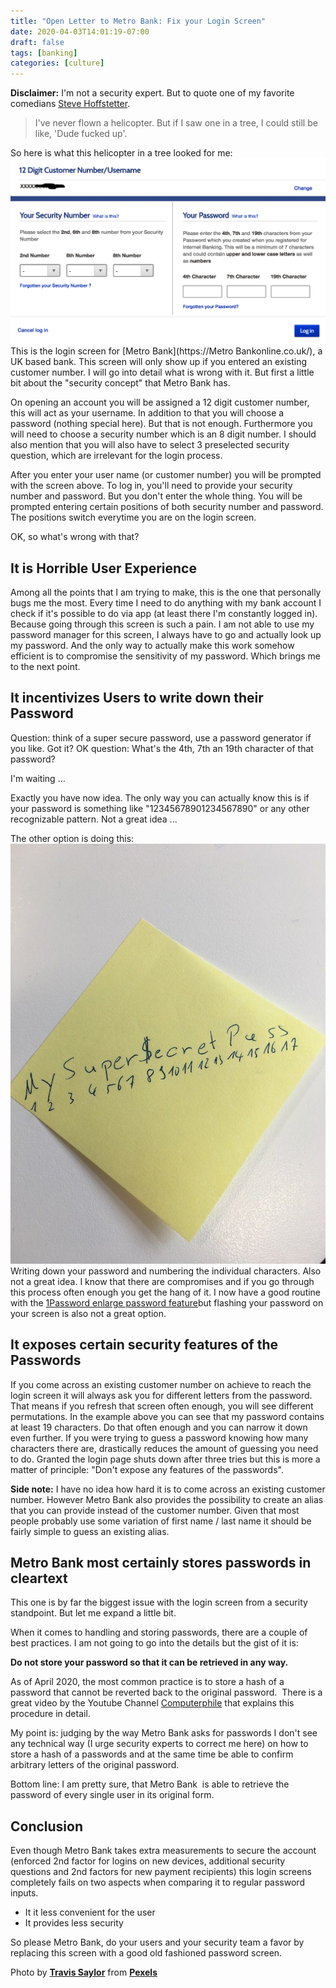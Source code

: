 ```yaml
---
title: "Open Letter to Metro Bank: Fix your Login Screen"
date: 2020-04-03T14:01:19-07:00
draft: false
tags: [banking]
categories: [culture]
---
```


**Disclaimer:** I'm not a security expert. But to quote one of my favorite comedians [Steve Hoffstetter](https://www.scarymommy.com/mom-heckles-comedian-steve-hofstetter-viral-video/).

> I've never flown a helicopter. But if I saw one in a tree, I could still be like, 'Dude fucked up'.

So here is what this helicopter in a tree looked for me:
![Metro Bank Login Screen](login_screen.png)
This is the login screen for [Metro Bank](https://Metro Bankonline.co.uk/), a UK based bank. This screen will only show up if you entered an existing customer number. I will go into detail what is wrong with it. But first a little bit about the "security concept" that Metro Bank has.

On opening an account you will be assigned a 12 digit customer number, this will act as your username. In addition to that you will choose a password (nothing special here). But that is not enough. Furthermore you will need to choose a security number which is an 8 digit number. I should also mention that you will also have to select 3 preselected security question, which are irrelevant for the login process.

After you enter your user name (or customer number) you will be prompted with the screen above. To log in, you'll need to provide your security number and password. But you don't enter the whole thing. You will be prompted entering certain positions of both security number and password. The positions switch everytime you are on the login screen.

OK, so what's wrong with that?

## It is Horrible User Experience

Among all the points that I am trying to make, this is the one that personally bugs me the most. Every time I need to do anything with my bank account I check if it's possible to do via app (at least there I'm constantly logged in). Because going through this screen is such a pain. I am not able to use my password manager for this screen, I always have to go and actually look up my password. And the only way to actually make this work somehow efficient is to compromise the sensitivity of my password. Which brings me to the next point.

## It incentivizes Users to write down their Password

Question: think of a super secure password, use a password generator if you like. Got it? OK question: What's the 4th, 7th an 19th character of that password?

I'm waiting ...

Exactly you have now idea. The only way you can actually know this is if your password is something like "12345678901234567890" or any other recognizable pattern. Not a great idea ...

The other option is doing this:
![Long Password Written Down](written_password.jpg)
Writing down your password and numbering the individual characters. Also not a great idea. I know that there are compromises and if you go through this process often enough you get the hang of it. I now have a good routine with the [1Password enlarge password feature](https://support.1password.com/getting-started-mac/#enlarge-passwords)but flashing your password on your screen is also not a great option.

## It exposes certain security features of the Passwords

If you come across an existing customer number on achieve to reach the login screen it will always ask you for different letters from the password. That means if you refresh that screen often enough, you will see different permutations. In the example above you can see that my password contains at least 19 characters. Do that often enough and you can narrow it down even further. If you were trying to guess a password knowing how many characters there are, drastically reduces the amount of guessing you need to do. Granted the login page shuts down after three tries but this is more a matter of principle: "Don't expose any features of the passwords".

**Side note:** I have no idea how hard it is to come across an existing customer number. However Metro Bank also provides the possibility to create an alias that you can provide instead of the customer number. Given that most people probably use some variation of first name / last name it should be fairly simple to guess an existing alias.

## Metro Bank most certainly stores passwords in cleartext

This one is by far the biggest issue with the login screen from a security standpoint. But let me expand a little bit.

When it comes to handling and storing passwords, there are a couple of best practices. I am not going to go into the details but the gist of it is:

**Do not store your password so that it can be retrieved in any way.**

As of April 2020, the most common practice is to store a hash of a password that cannot be reverted back to the original password.  There is a great video by the Youtube Channel [Computerphile](https://www.youtube.com/channel/UC9-y-6csu5WGm29I7JiwpnA) that explains this procedure in detail.

My point is: judging by the way Metro Bank asks for passwords I don't see any technical way (I urge security experts to correct me here) on how to store a hash of a passwords and at the same time be able to confirm arbitrary letters of the original password.

Bottom line: I am pretty sure, that Metro Bank  is able to retrieve the password of every single user in its original form.

## Conclusion

Even though Metro Bank takes extra measurements to secure the account (enforced 2nd factor for logins on new devices, additional security questions and 2nd factors for new payment recipients) this login screens completely fails on two aspects when comparing it to regular password inputs.

- It it less convenient for the user
- It provides less security

So please Metro Bank, do your users and your security team a favor by replacing this screen with a good old fashioned password screen.

Photo by **[Travis Saylor](https://www.pexels.com/@travis-saylor-271738?utm_content=attributionCopyText&amp;utm_medium=referral&amp;utm_source=pexels)** from **[Pexels](https://www.pexels.com/photo/cyclone-fence-in-shallow-photography-951408/?utm_content=attributionCopyText&amp;utm_medium=referral&amp;utm_source=pexels)**
